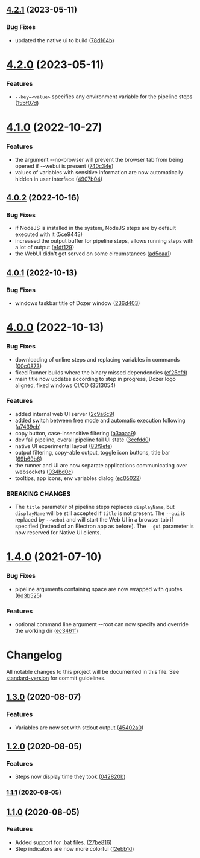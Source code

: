 ## [4.2.1](https://github.com/kasp1/Dozer/compare/v4.2.0...v4.2.1) (2023-05-11)


### Bug Fixes

* updated the native ui to build ([78d164b](https://github.com/kasp1/Dozer/commit/78d164b9e612d869577227fa645d5adf7569c828))

# [4.2.0](https://github.com/kasp1/Dozer/compare/v4.1.0...v4.2.0) (2023-05-11)


### Features

* `--key=<value>` specifies any environment variable for the pipeline steps ([15bf07d](https://github.com/kasp1/Dozer/commit/15bf07dec4450506bd573d1d21fc60b90aa82d29))

# [4.1.0](https://github.com/kasp1/Dozer/compare/v4.0.2...v4.1.0) (2022-10-27)


### Features

* the argument --no-browser will prevent the browser tab from being opened if --webui is present ([740c34e](https://github.com/kasp1/Dozer/commit/740c34ed9969b1b6db2d133405bd0ccad4ff9a76))
* values of variables with sensitive information are now automatically hidden in user interface ([4907b04](https://github.com/kasp1/Dozer/commit/4907b04679e842290ef07499b45a0db40c241799))

## [4.0.2](https://github.com/kasp1/Dozer/compare/v4.0.1...v4.0.2) (2022-10-16)


### Bug Fixes

* if NodeJS is installed in the system, NodeJS steps are by default executed with it ([5ce9443](https://github.com/kasp1/Dozer/commit/5ce94439bdb375776f9149660d8bad2890ae5c85))
* increased the output buffer for pipeline steps, allows running steps with a lot of output ([e1df129](https://github.com/kasp1/Dozer/commit/e1df12923fc8b7117d39b1be34f138ba384dcf07))
* the WebUI didn't get served on some circumstances ([ad5eaa1](https://github.com/kasp1/Dozer/commit/ad5eaa114cb618e25686538a8e7c742534aa1cae))

## [4.0.1](https://github.com/kasp1/Dozer/compare/v4.0.0...v4.0.1) (2022-10-13)


### Bug Fixes

* windows taskbar title of Dozer window ([236d403](https://github.com/kasp1/Dozer/commit/236d4038bcad67852f9660bbbd856d46265b197f))

# [4.0.0](https://github.com/kasp1/Dozer/compare/v3.1.0...v4.0.0) (2022-10-13)


### Bug Fixes

* downloading of online steps and replacing variables in commands ([00c0873](https://github.com/kasp1/Dozer/commit/00c087303ec0af5a54e9d315492c0f4ae764500c))
* fixed Runner builds where the binary missed dependencies ([ef25efd](https://github.com/kasp1/Dozer/commit/ef25efd0a7597956ca73240d9c5d54c57377f8b9))
* main title now updates according to step in progress, Dozer logo aligned, fixed windows CI/CD ([3513054](https://github.com/kasp1/Dozer/commit/3513054000760f18816fbcc51dfd759a049675aa))


### Features

* added internal web UI server ([2c9a6c9](https://github.com/kasp1/Dozer/commit/2c9a6c957f951910d9fb26ba9a8b6c28adf226cf))
* added switch between free mode and automatic execution following ([a7439cb](https://github.com/kasp1/Dozer/commit/a7439cbadc05774ddcba886e3e16327e78eef239))
* copy button, case-insensitive filtering ([a3aaaa9](https://github.com/kasp1/Dozer/commit/a3aaaa9e96fc30a572e17f790badfe8c73202f58))
* dev fail pipeline, overall pipeline fail UI state ([3ccfdd0](https://github.com/kasp1/Dozer/commit/3ccfdd003e9769a20d6de853448282b81c2222de))
* native UI experimental layout ([83f9efe](https://github.com/kasp1/Dozer/commit/83f9efe30b389fb7ee6b9c6f7a90972989b83cc7))
* output filtering, copy-able output, toggle icon buttons, title bar ([69b69b6](https://github.com/kasp1/Dozer/commit/69b69b68bdfe7393a91636351801d4f4fd0aef38))
* the runner and UI are now separate applications communicating over websockets ([034bd0c](https://github.com/kasp1/Dozer/commit/034bd0c3a4978ab74eef1fce62cc642ecc403595))
* tooltips, app icons, env variables dialog ([ec05022](https://github.com/kasp1/Dozer/commit/ec0502231bd3cce39694ae79bf7af3ac38631114))


### BREAKING CHANGES

* The `title` parameter of pipeline steps replaces `displayName`, but `displayName`
will be still accepted if `title` is not present. The `--gui` is replaced by `--webui` and will
start the Web UI in a browser tab if specified (instead of an Electron app as before). The `--gui`
parameter is now reserved for Native UI clients.

# [1.4.0](https://github.com/kasp1/Dozer/compare/v1.3.0...v1.4.0) (2021-07-10)


### Bug Fixes

* pipeline arguments containing space are now wrapped with quotes ([6d3b525](https://github.com/kasp1/Dozer/commit/6d3b525734748aecc3b739f12fdd8ee71c4e87c1))


### Features

* optional command line argument --root <path> can now specify and override the working dir ([ec3461f](https://github.com/kasp1/Dozer/commit/ec3461f9627ec3035b71bc68e5b00392412e7e33))

# Changelog

All notable changes to this project will be documented in this file. See [standard-version](https://github.com/conventional-changelog/standard-version) for commit guidelines.

## [1.3.0](https://github.com/kasp1/Dozer/compare/v1.2.0...v1.3.0) (2020-08-07)


### Features

* Variables are now set with stdout output ([45402a0](https://github.com/kasp1/Dozer/commit/45402a0791c8e27e6010ea2c498903bc1e7bde52))

## [1.2.0](https://github.com/kasp1/Dozer/compare/v1.1.1...v1.2.0) (2020-08-05)


### Features

* Steps now display time they took ([042820b](https://github.com/kasp1/Dozer/commit/042820b571c295ad9676999e8d6a410f9768634e))

### [1.1.1](https://github.com/kasp1/Dozer/compare/v1.1.0...v1.1.1) (2020-08-05)

## [1.1.0](https://github.com/kasp1/Dozer/compare/v1.0.0...v1.1.0) (2020-08-05)


### Features

* Added support for .bat files. ([27be816](https://github.com/kasp1/Dozer/commit/27be816d1f820bbfbc1f6adda419183bec9412c7))
* Step indicators are now more colorful ([f2ebb1d](https://github.com/kasp1/Dozer/commit/f2ebb1d14ed1f23dbfad383c3f2c31f9173a2807))
